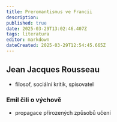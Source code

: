 ```yaml
---
title: Preromantismus ve Francii
description: 
published: true
date: 2025-03-29T13:02:46.407Z
tags: literatura
editor: markdown
dateCreated: 2025-03-29T12:54:45.665Z
---
```


## Jean Jacques Rousseau
- filosof, sociální kritik, spisovatel

### Emil čili o výchově
- propagace přirozených způsobů učení
